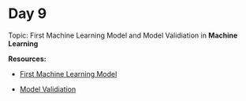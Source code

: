 <h1>Day 9</h1>

Topic: First Machine Learning Model and Model Validiation in <b>Machine Learning</b> 

**Resources:**
- <a href="https://www.kaggle.com/dansbecker/your-first-machine-learning-model?utm_medium=email&utm_source=gamma&utm_campaign=thirty-days-of-ml&utm_content=day-9"> First Machine Learning Model 
 </a>
 
- <a href="https://www.kaggle.com/dansbecker/model-validation?utm_medium=email&utm_source=gamma&utm_campaign=thirty-days-of-ml&utm_content=day-9"> Model Validiation </a>


